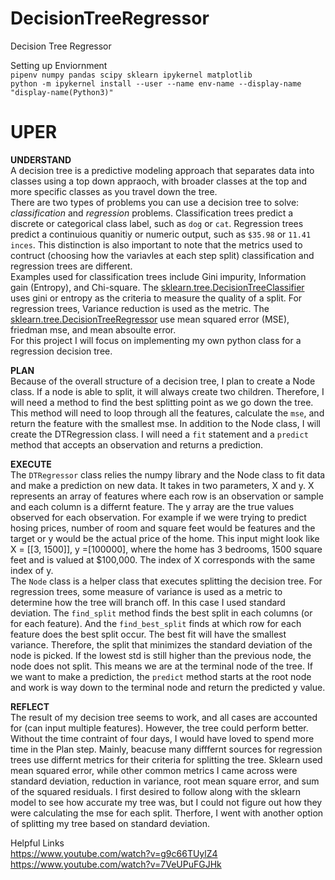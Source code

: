 # DecisionTreeRegressor
Decision Tree Regressor

Setting up Enviornment  
```pipenv numpy pandas scipy sklearn ipykernel matplotlib```  
```python -m ipykernel install --user --name env-name --display-name "display-name(Python3)"```  

# UPER  
**UNDERSTAND**  
A decision tree is a predictive modeling approach that separates data into classes using a top down appraoch, with broader classes at the top and more specific classes as you travel down the tree.  
There are two types of problems you can use a decision tree to solve: *classification* and *regression* problems. Classification trees predict a discrete or categorical class label, such as ```dog``` or ```cat```. Regression trees predict a continuious quanitiy or numeric output, such as ```$35.98``` or ```11.41 inces```. This distinction is also important to note that the metrics used to contruct (choosing how the variavles at each step split) classification and regression trees are different.  
Examples used for classification trees include Gini impurity, Information gain (Entropy), and Chi-square. The [sklearn.tree.DecisionTreeClassifier](https://scikit-learn.org/stable/modules/generated/sklearn.tree.DecisionTreeClassifier.html) uses  gini or entropy as the criteria to measure the quality of a split. For regression trees, Variance reduction is used as the metric. The [sklearn.tree.DecisionTreeRegressor](https://scikit-learn.org/stable/modules/generated/sklearn.tree.DecisionTreeRegressor.html#sklearn.tree.DecisionTreeRegressor) use mean squared error (MSE), friedman mse, and mean absoulte error.  
For this project I will focus on implementing my own python class for a regression decision tree.

**PLAN**  
Because of the overall structure of a decision tree, I plan to create a Node class. If a node is able to split, it will always create two children. Therefore, I will need a method to find the best splitting point as we go down the tree. This method will need to loop through all the features, calculate the ```mse```, and return the feature with the smallest mse. In addition to the Node class, I will create the DTRegression class. I will need a ```fit``` statement and a ```predict``` method that accepts an observation and returns a prediction.

**EXECUTE**  
The ```DTRegressor``` class relies the numpy library and the Node class to fit data and make a prediction on new data. It takes in two parameters, X and y. X represents an array of features where each row is an observation or sample and each column is a differnt feature. The y array are the true values observed for each observation. For example if we were trying to predict hosing prices, number of room and square feet would be features and the target or y would be the actual price of the home.  This input might look like X = [[3, 1500]], y =[100000], where the home has 3 bedrooms, 1500 square feet and is valued at $100,000. The
index of X corresponds with the same index of y.  
 The ```Node``` class is a helper class that executes splitting the decision tree. For regression trees, some measure of variance is used as a metric to determine how the tree 
 will branch off. In this case I used standard deviation. The ```find_split``` method finds
 the best split in each columns (or for each feature). And the ```find_best_split``` finds 
 at which row for each feature does the best split occur. The best fit will have the smallest variance. Therefore, the split that minimizes the standard deviation of the node is picked. If the lowest std is still higher than the previous node, the node does not split. This means we are at the terminal node of the tree. If we want to make a prediction, the ```predict``` method starts at the root node and work is way down to the terminal node and return the predicted y value.

 **REFLECT**  
 The result of my decision tree seems to work, and all cases are accounted for (can input multiple features). However, the tree could perform better. Without the time contraint of four days, I would have loved to spend more time in the Plan step. Mainly, beacuse many difffernt sources for regression trees use differnt metrics for their criteria for splitting the tree. Sklearn used mean squared error, while other common metrics I came across were standard deviation, reduction in variance, root mean square error, and sum of the squared residuals. I first desired to follow along with the sklearn model to see how accurate my tree was, but I could not figure out how they were calculating the mse for each split. Therfore, I went with another option of splitting my tree based on standard deviation.

 Helpful Links  
 https://www.youtube.com/watch?v=g9c66TUylZ4  
 https://www.youtube.com/watch?v=7VeUPuFGJHk
